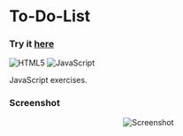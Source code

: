 # To-Do-List

### Try it [here](https://guillaumeauger85.github.io/To-Do-List/)

![HTML5](https://img.shields.io/badge/html5-%23E34F26.svg?style=for-the-badge&logo=html5&logoColor=white) ![JavaScript](https://img.shields.io/badge/javascript-%23323330.svg?style=for-the-badge&logo=javascript&logoColor=%23F7DF1E)

JavaScript exercises.

### Screenshot

<p align="center">
  <img src="https://user-images.githubusercontent.com/49698792/181634578-c40372ab-e085-429a-9f45-e796cdedce94.PNG" alt="Screenshot">
</p>
